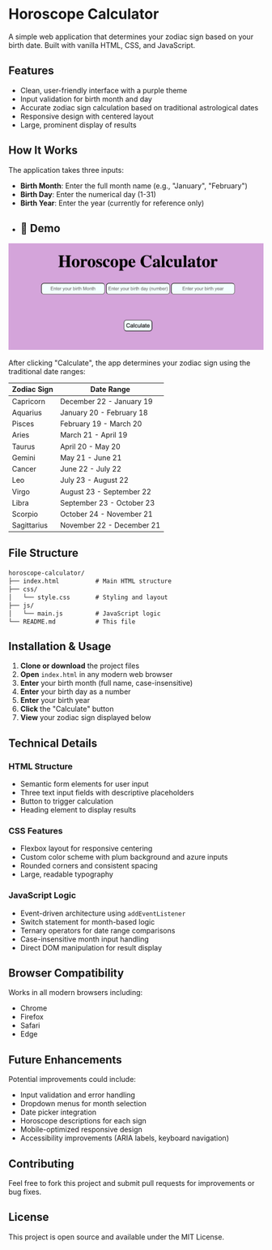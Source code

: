 # Horoscope Calculator

A simple web application that determines your zodiac sign based on your birth date. Built with vanilla HTML, CSS, and JavaScript.

## Features

- Clean, user-friendly interface with a purple theme
- Input validation for birth month and day
- Accurate zodiac sign calculation based on traditional astrological dates
- Responsive design with centered layout
- Large, prominent display of results

## How It Works

The application takes three inputs:
- **Birth Month**: Enter the full month name (e.g., "January", "February")
- **Birth Day**: Enter the numerical day (1-31)
- **Birth Year**: Enter the year (currently for reference only)
- ## 📸 Demo
![Horoscope Demo](./images/demo.png)

After clicking "Calculate", the app determines your zodiac sign using the traditional date ranges:

| Zodiac Sign | Date Range |
|-------------|------------|
| Capricorn | December 22 - January 19 |
| Aquarius | January 20 - February 18 |
| Pisces | February 19 - March 20 |
| Aries | March 21 - April 19 |
| Taurus | April 20 - May 20 |
| Gemini | May 21 - June 21 |
| Cancer | June 22 - July 22 |
| Leo | July 23 - August 22 |
| Virgo | August 23 - September 22 |
| Libra | September 23 - October 23 |
| Scorpio | October 24 - November 21 |
| Sagittarius | November 22 - December 21 |

## File Structure

```
horoscope-calculator/
├── index.html          # Main HTML structure
├── css/
│   └── style.css       # Styling and layout
├── js/
│   └── main.js         # JavaScript logic
└── README.md           # This file
```

## Installation & Usage

1. **Clone or download** the project files
2. **Open** `index.html` in any modern web browser
3. **Enter** your birth month (full name, case-insensitive)
4. **Enter** your birth day as a number
5. **Enter** your birth year
6. **Click** the "Calculate" button
7. **View** your zodiac sign displayed below

## Technical Details

### HTML Structure
- Semantic form elements for user input
- Three text input fields with descriptive placeholders
- Button to trigger calculation
- Heading element to display results

### CSS Features
- Flexbox layout for responsive centering
- Custom color scheme with plum background and azure inputs
- Rounded corners and consistent spacing
- Large, readable typography

### JavaScript Logic
- Event-driven architecture using `addEventListener`
- Switch statement for month-based logic
- Ternary operators for date range comparisons
- Case-insensitive month input handling
- Direct DOM manipulation for result display

## Browser Compatibility

Works in all modern browsers including:
- Chrome
- Firefox
- Safari
- Edge

## Future Enhancements

Potential improvements could include:
- Input validation and error handling
- Dropdown menus for month selection
- Date picker integration
- Horoscope descriptions for each sign
- Mobile-optimized responsive design
- Accessibility improvements (ARIA labels, keyboard navigation)

## Contributing

Feel free to fork this project and submit pull requests for improvements or bug fixes.

## License

This project is open source and available under the MIT License.
